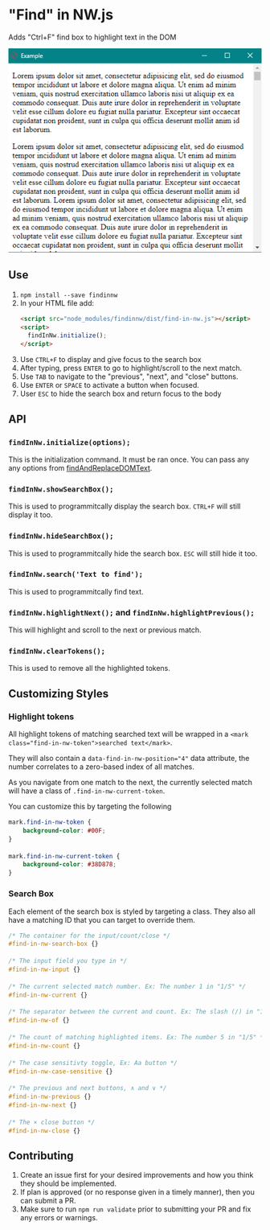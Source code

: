 # "Find" in NW.js

Adds "Ctrl+F" find box to highlight text in the DOM

![Animated example](find-in-nw.gif)




## Use

1. `npm install --save findinnw`
1. In your HTML file add:
    ```html
    <script src="node_modules/findinnw/dist/find-in-nw.js"></script>
    <script>
      findInNw.initialize();
    </script>
    ```
1. Use `CTRL+F` to display and give focus to the search box
1. After typing, press `ENTER` to go to highlight/scroll to the next match.
1. Use `TAB` to navigate to the "previous", "next", and "close" buttons.
1. Use `ENTER` or `SPACE` to activate a button when focused.
1. User `ESC` to hide the search box and return focus to the body




## API


### `findInNw.initialize(options);`

This is the initialization command. It must be ran once. You can pass any any options from [findAndReplaceDOMText](https://github.com/padolsey/findAndReplaceDOMText#options).


### `findInNw.showSearchBox();`

This is used to programmitcally display the search box. `CTRL+F` will still display it too.


### `findInNw.hideSearchBox();`

This is used to programmitcally hide the search box. `ESC` will still hide it too.


### `findInNw.search('Text to find');`

This is used to programmitcally find text.


### `findInNw.highlightNext();` and `findInNw.highlightPrevious();`

This will highlight and scroll to the next or previous match.


### `findInNw.clearTokens();`

This is used to remove all the highlighted tokens.




## Customizing Styles


### Highlight tokens

All highlight tokens of matching searched text will be wrapped in a `<mark class="find-in-nw-token">searched text</mark>`.

They will also contain a `data-find-in-nw-position="4"` data attribute, the number correlates to a zero-based index of all matches.

As you navigate from one match to the next, the currently selected match will have a class of `.find-in-nw-current-token`.

You can customize this by targeting the following

```css
mark.find-in-nw-token {
    background-color: #00F;
}

mark.find-in-nw-current-token {
    background-color: #38D878;
}
```


### Search Box

Each element of the search box is styled by targeting a class. They also all have a matching ID that you can target to override them.

```css
/* The container for the input/count/close */
#find-in-nw-search-box {}

/* The input field you type in */
#find-in-nw-input {}

/* The current selected match number. Ex: The number 1 in "1/5" */
#find-in-nw-current {}

/* The separator between the current and count. Ex: The slash (/) in "1/5" */
#find-in-nw-of {}

/* The count of matching highlighted items. Ex: The number 5 in "1/5" */
#find-in-nw-count {}

/* The case sensitivty toggle, Ex: Aa button */
#find-in-nw-case-sensitive {}

/* The previous and next buttons, ∧ and ∨ */
#find-in-nw-previous {}
#find-in-nw-next {}

/* The × close button */
#find-in-nw-close {}
```


## Contributing

1. Create an issue first for your desired improvements and how you think they should be implemented.
1. If plan is approved (or no response given in a timely manner), then you can submit a PR.
1. Make sure to run `npm run validate` prior to submitting your PR and fix any errors or warnings.
